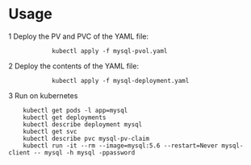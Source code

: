  # Usage
 
1 Deploy the PV and PVC of the YAML file:

				kubectl apply -f mysql-pvol.yaml



2 Deploy the contents of the YAML file:

				kubectl apply -f mysql-deployment.yaml
				
				
3 Run on kubernetes 

		kubectl get pods -l app=mysql
		kubectl get deployments
		kubectl describe deployment mysql
		kubectl get svc
		kubectl describe pvc mysql-pv-claim
		kubectl run -it --rm --image=mysql:5.6 --restart=Never mysql-client -- mysql -h mysql -ppassword
